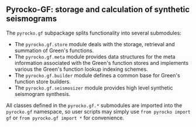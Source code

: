 
## Pyrocko-GF: storage and calculation of synthetic seismograms

The `pyrocko.gf` subpackage splits functionality into several submodules:

* The `pyrocko.gf.store` module deals with the storage, retrieval and summation of Green's functions.
* The `pyrocko.gf.meta` module provides data structures for the meta information associated with the Green's function stores and implements various the Green's function lookup indexing schemes.
* The `pyrocko.gf.builder` module defines a common base for Green's function store builders.
* The `pyrocko.gf.seismosizer` module provides high level synthetic seismogram synthesis.

All classes defined in the `pyrocko.gf.*` submodules are imported into the
`pyrocko.gf` namespace, so user scripts may simply use ``from pyrocko
import gf`` or ``from pyrocko.gf import *`` for convenience.
